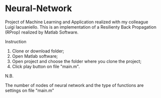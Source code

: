 # Neural-Network
Project of Machine Learning and Application realized with my colleague Luigi Iacuaniello.
This is an implementation of a Resilienty Back Propagation (RProp) realized by Matlab Software.


Instruction

1) Clone or download folder;
2) Open Matlab software;
3) Open project and choose the folder where you clone the project;
4) Click play button on file "main.m".

N.B.

The number of nodes of neural network and the type of functions are settings on file "main.m"
